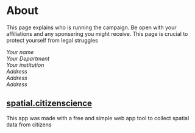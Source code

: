 About
=====

This page explains who is running the campaign. Be open with your affiliations
and any sponsering you might receive. This page is crucial to protect yourself 
from legal struggles

_Your name_ <br>
_Your Department_ <br>
_Your institution_ <br>
_Address_ <br>
_Address_ <br>
_Address_ <br>

## [spatial.citizenscience](https://github.com/jlu-ilr-hydro/spatialcitizenscience)

This app was made with  a free and simple
web app tool to collect spatial data from citizens 



